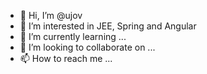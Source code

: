 - 👋 Hi, I’m @ujov
- 👀 I’m interested in JEE, Spring and Angular 
- 🌱 I’m currently learning ...
- 💞️ I’m looking to collaborate on ...
- 📫 How to reach me ...

<!---
ujov/ujov is a ✨ special ✨ repository because its `README.md` (this file) appears on your GitHub profile.
You can click the Preview link to take a look at your changes.
--->
